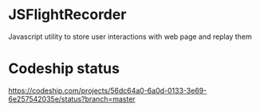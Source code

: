 # JSFlightRecorder
Javascript utility to store user interactions with web page and replay them

# Codeship status
https://codeship.com/projects/56dc64a0-6a0d-0133-3e69-6e257542035e/status?branch=master